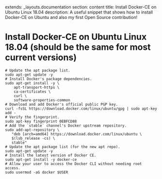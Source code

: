 extends: _layouts.documentation
section: content
title: Install Docker-CE on Ubuntu Linux 18.04
description: A useful snippet that shows how to install Docker-CE on Ubuntu and also my first Open Source contribution!

# Install Docker-CE on Ubuntu Linux 18.04 (should be the same for most current versions)

```shell
# Update the apt package list.
sudo apt-get update -y
# Install Docker's package dependencies.
sudo apt-get install -y \
    apt-transport-https \
    ca-certificates \
    curl \
    software-properties-common
# Download and add Docker's official public PGP key.
curl -fsSL https://download.docker.com/linux/ubuntu/gpg | sudo apt-key add -
# Verify the fingerprint.
sudo apt-key fingerprint 0EBFCD88
# Add the `stable` channel's Docker upstream repository.
sudo add-apt-repository \
   "deb [arch=amd64] https://download.docker.com/linux/ubuntu \
   $(lsb_release -cs) \
   stable"
# Update the apt package list (for the new apt repo).
sudo apt-get update -y
# Install the latest version of Docker CE.
sudo apt-get install -y docker-ce
# Allow your user to access the Docker CLI without needing root access.
sudo usermod -aG docker $USER
```